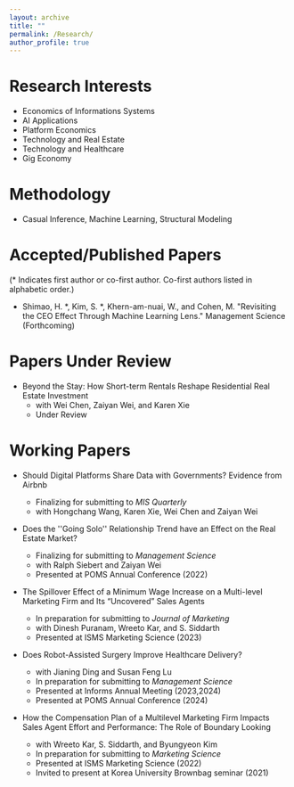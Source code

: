 ```yaml
---
layout: archive
title: ""
permalink: /Research/
author_profile: true
---
```




Research Interests 
======
* Economics of Informations Systems
* AI Applications
* Platform Economics
* Technology and Real Estate
* Technology and Healthcare
* Gig Economy

Methodology 
======
* Casual Inference, Machine Learning, Structural Modeling
  
Accepted/Published Papers
======
(* Indicates first author or co-first author. Co-first authors listed in alphabetic order.)
*  Shimao, H. *, Kim, S. *, Khern-am-nuai, W., and Cohen, M. "Revisiting the CEO Effect Through Machine Learning Lens." Management Science (Forthcoming)


Papers Under Review
======   
 * Beyond the Stay: How Short-term Rentals Reshape Residential Real Estate Investment
   * with Wei Chen, Zaiyan Wei, and Karen Xie
   * Under Review 
   
   
Working Papers
======
* Should Digital Platforms Share Data with Governments? Evidence from Airbnb
  * Finalizing for submitting to _MIS Quarterly_
  * with Hongchang Wang, Karen Xie, Wei Chen and Zaiyan Wei

* Does the ''Going Solo'' Relationship Trend have an Effect on the Real Estate Market?
  * Finalizing for submitting to _Management Science_
  * with Ralph Siebert and Zaiyan Wei
  * Presented at POMS Annual Conference (2022)
    
* The Spillover Effect of a Minimum Wage Increase on a Multi-level Marketing Firm and Its “Uncovered” Sales Agents
  * In preparation for submitting to _Journal of Marketing_
  * with Dinesh Puranam, Wreeto Kar, and S. Siddarth
  * Presented at ISMS Marketing Science (2023)
        
* Does Robot-Assisted Surgery Improve Healthcare Delivery?
  * with Jianing Ding and Susan Feng Lu
  * In preparation for submitting to _Management Science_
  * Presented at Informs Annual Meeting (2023,2024)
  * Presented at POMS Annual Conference (2024)
     
* How the Compensation Plan of a Multilevel Marketing Firm Impacts Sales Agent Effort and Performance: The Role of Boundary Looking  
  * with Wreeto Kar, S. Siddarth, and Byungyeon Kim
  * In preparation for submitting to _Marketing Science_
  * Presented at ISMS Marketing Science (2022)
  * Invited to present at Korea University Brownbag seminar (2021)



